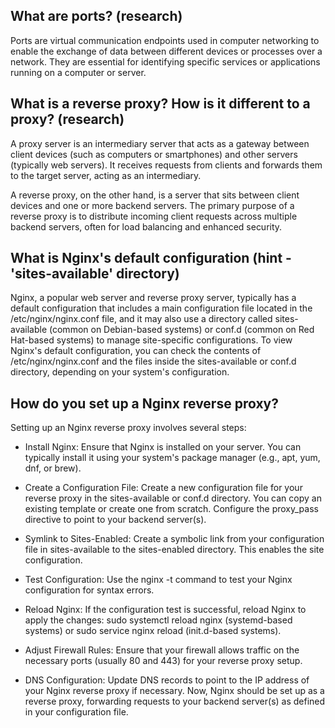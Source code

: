 ## What are ports? (research) ## 
Ports are virtual communication endpoints used in computer networking to enable the exchange of data between different devices or processes over a network. 
They are essential for identifying specific services or applications running on a computer or server.

## What is a reverse proxy? How is it different to a proxy? (research) ##
A proxy server is an intermediary server that acts as a gateway between client devices (such as computers or smartphones) and other servers (typically web servers).
It receives requests from clients and forwards them to the target server, acting as an intermediary.

A reverse proxy, on the other hand, is a server that sits between client devices and one or more backend servers. 
The primary purpose of a reverse proxy is to distribute incoming client requests across multiple backend servers, often for load balancing and enhanced security. 


## What is Nginx's default configuration (hint - 'sites-available' directory) ##
Nginx, a popular web server and reverse proxy server, typically has a default configuration that includes a main configuration file located in the /etc/nginx/nginx.conf file, and it may also use a directory called sites-available (common on Debian-based systems) or conf.d (common on Red Hat-based systems) to manage site-specific configurations.
To view Nginx's default configuration, you can check the contents of /etc/nginx/nginx.conf and the files inside the sites-available or conf.d directory, depending on your system's configuration.

## How do you set up a Nginx reverse proxy? ##
Setting up an Nginx reverse proxy involves several steps:

-  Install Nginx: Ensure that Nginx is installed on your server. You can typically install it using your system's package manager (e.g., apt, yum, dnf, or brew).

- Create a Configuration File: Create a new configuration file for your reverse proxy in the sites-available or conf.d directory. You can copy an existing template or create one from scratch. Configure the proxy_pass directive to point to your backend server(s).

- Symlink to Sites-Enabled: Create a symbolic link from your configuration file in sites-available to the sites-enabled directory. 
This enables the site configuration.
- Test Configuration: Use the nginx -t command to test your Nginx configuration for syntax errors.

- Reload Nginx: If the configuration test is successful, reload Nginx to apply the changes: sudo systemctl reload nginx (systemd-based systems) or sudo service nginx reload (init.d-based systems).

- Adjust Firewall Rules: Ensure that your firewall allows traffic on the necessary ports (usually 80 and 443) for your reverse proxy setup.

- DNS Configuration: Update DNS records to point to the IP address of your Nginx reverse proxy if necessary.
Now, Nginx should be set up as a reverse proxy, forwarding requests to your backend server(s) as defined in your configuration file.